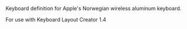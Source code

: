 Keyboard definition for Apple's Norwegian wireless aluminum keyboard.

For use with Keyboard Layout Creator 1.4
